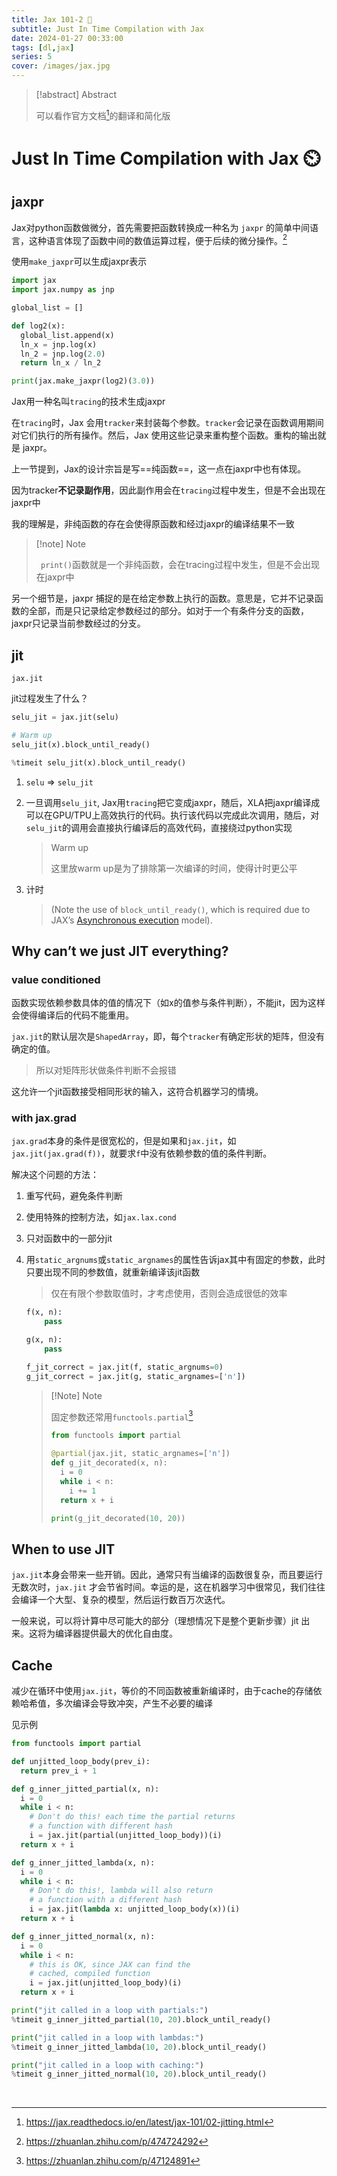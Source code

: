 ```yaml
---
title: Jax 101-2 🤞
subtitle: Just In Time Compilation with Jax
date: 2024-01-27 00:33:00
tags: [dl,jax]
series: 5
cover: /images/jax.jpg
---
```


> [!abstract] Abstract
>
> 可以看作官方文档[^1]的翻译和简化版


# Just In Time Compilation with Jax ⏲️

## jaxpr

Jax对python函数做微分，首先需要把函数转换成一种名为 `jaxpr` 的简单中间语言，这种语言体现了函数中间的数值运算过程，便于后续的微分操作。[^2]

使用`make_jaxpr`可以生成jaxpr表示

```python
import jax
import jax.numpy as jnp

global_list = []

def log2(x):
  global_list.append(x)
  ln_x = jnp.log(x)
  ln_2 = jnp.log(2.0)
  return ln_x / ln_2

print(jax.make_jaxpr(log2)(3.0))
```

Jax用一种名叫`tracing`的技术生成jaxpr

在`tracing`时，Jax 会用`tracker`来封装每个参数。`tracker`会记录在函数调用期间对它们执行的所有操作。然后，Jax 使用这些记录来重构整个函数。重构的输出就是 jaxpr。



上一节提到，Jax的设计宗旨是写==纯函数==，这一点在jaxpr中也有体现。

因为tracker**不记录副作用**，因此副作用会在`tracing`过程中发生，但是不会出现在jaxpr中

我的理解是，非纯函数的存在会使得原函数和经过jaxpr的编译结果不一致

> [!note] Note
>
> ` print()`函数就是一个非纯函数，会在tracing过程中发生，但是不会出现在jaxpr中



另一个细节是，jaxpr 捕捉的是在给定参数上执行的函数。意思是，它并不记录函数的全部，而是只记录给定参数经过的部分。如对于一个有条件分支的函数，jaxpr只记录当前参数经过的分支。

## jit

`jax.jit`

jit过程发生了什么？

```python
selu_jit = jax.jit(selu)

# Warm up
selu_jit(x).block_until_ready()

%timeit selu_jit(x).block_until_ready()
```

1. `selu` => `selu_jit` 
2. 一旦调用`selu_jit`, Jax用`tracing`把它变成jaxpr，随后，XLA把jaxpr编译成可以在GPU/TPU上高效执行的代码。执行该代码以完成此次调用，随后，对`selu_jit`的调用会直接执行编译后的高效代码，直接绕过python实现

	> Warm up
	> 
	> 这里放warm up是为了排除第一次编译的时间，使得计时更公平

3. 计时 

   > (Note the use of `block_until_ready()`, which is required due to JAX’s [Asynchronous execution](https://jax.readthedocs.io/en/latest/async_dispatch.html) model).

## Why can’t we just JIT everything?

### value conditioned

函数实现依赖参数具体的值的情况下（如x的值参与条件判断），不能jit，因为这样会使得编译后的代码不能重用。

`jax.jit`的默认层次是`ShapedArray`，即，每个`tracker`有确定形状的矩阵，但没有确定的值。

> 所以对矩阵形状做条件判断不会报错

这允许一个jit函数接受相同形状的输入，这符合机器学习的情境。

### with jax.grad

`jax.grad`本身的条件是很宽松的，但是如果和`jax.jit`，如`jax.jit(jax.grad(f))`，就要求`f`中没有依赖参数的值的条件判断。

解决这个问题的方法：

1. 重写代码，避免条件判断

2. 使用特殊的控制方法，如`jax.lax.cond`

3. 只对函数中的一部分jit

4. 用`static_argnums`或`static_argnames`的属性告诉jax其中有固定的参数，此时只要出现不同的参数值，就重新编译该jit函数

   > 仅在有限个参数取值时，才考虑使用，否则会造成很低的效率

   ```python
   f(x, n): 
       pass
   
   g(x, n):
       pass
   
   f_jit_correct = jax.jit(f, static_argnums=0)
   g_jit_correct = jax.jit(g, static_argnames=['n'])
   ```
   
   > [!Note] Note
   >
   > 固定参数还常用`functools.partial`[^3]
   >
   > ```python
   > from functools import partial
   > 
   > @partial(jax.jit, static_argnames=['n'])
   > def g_jit_decorated(x, n):
   >   i = 0
   >   while i < n:
   >     i += 1
   >   return x + i
   > 
   > print(g_jit_decorated(10, 20))
   > ```

##  When to use JIT

`jax.jit`本身会带来一些开销。因此，通常只有当编译的函数很复杂，而且要运行无数次时，`jax.jit` 才会节省时间。幸运的是，这在机器学习中很常见，我们往往会编译一个大型、复杂的模型，然后运行数百万次迭代。 

一般来说，可以将计算中尽可能大的部分（理想情况下是整个更新步骤）jit 出来。这将为编译器提供最大的优化自由度。

## Cache

减少在循环中使用`jax.jit`，等价的不同函数被重新编译时，由于cache的存储依赖哈希值，多次编译会导致冲突，产生不必要的编译

见示例

```python
from functools import partial

def unjitted_loop_body(prev_i):
  return prev_i + 1

def g_inner_jitted_partial(x, n):
  i = 0
  while i < n:
    # Don't do this! each time the partial returns
    # a function with different hash
    i = jax.jit(partial(unjitted_loop_body))(i)
  return x + i

def g_inner_jitted_lambda(x, n):
  i = 0
  while i < n:
    # Don't do this!, lambda will also return
    # a function with a different hash
    i = jax.jit(lambda x: unjitted_loop_body(x))(i)
  return x + i

def g_inner_jitted_normal(x, n):
  i = 0
  while i < n:
    # this is OK, since JAX can find the
    # cached, compiled function
    i = jax.jit(unjitted_loop_body)(i)
  return x + i

print("jit called in a loop with partials:")
%timeit g_inner_jitted_partial(10, 20).block_until_ready()

print("jit called in a loop with lambdas:")
%timeit g_inner_jitted_lambda(10, 20).block_until_ready()

print("jit called in a loop with caching:")
%timeit g_inner_jitted_normal(10, 20).block_until_ready()
```

[^1]: https://jax.readthedocs.io/en/latest/jax-101/02-jitting.html
[^2]: https://zhuanlan.zhihu.com/p/474724292
[^3]: https://zhuanlan.zhihu.com/p/47124891



​                                                                                                                                                                                                                                                                                                                 

